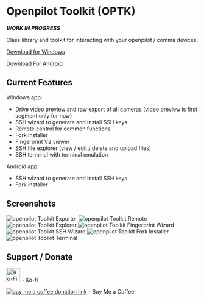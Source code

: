 # Openpilot Toolkit (OPTK)

***WORK IN PROGRESS***

Class library and toolkit for interacting with your openpilot / comma devices.

<a href='https://github.com/spektor56/OpenpilotToolkit/releases/download/1.8.0/OpenpilotToolkit.7z' target='_blank'>Download for Windows</a>

<a href='https://github.com/spektor56/OpenpilotToolkit/releases/download/1.8.1/com.spektor56.openpilottoolkitandroid.apk' target='_blank'>Download For Android</a>

Current Features
------

Windows app:
- Drive video preview and raw export of all cameras (video preview is first segment only for now)
- SSH wizard to generate and install SSH keys
- Remote control for common functions
- Fork installer
- Fingerprint V2 viewer
- SSH file explorer (view / edit / delete and upload files)
- SSH terminal with terminal emulation

Android app:
- SSH wizard to generate and install SSH keys
- Fork installer

Screenshots
------

![openpilot Toolkit Exporter](https://i.imgur.com/GAG527Q.png)
![openpilot Toolkit Remote](https://i.imgur.com/eog5Bhp.png)
![openpilot Toolkit Explorer](https://i.imgur.com/DkBxWfU.png)
![openpilot Toolkit Fingerprint Wizard](https://i.imgur.com/Nq1dW2k.png)
![openpilot Toolkit SSH Wizard](https://i.imgur.com/9nQLkxy.png)
![openpilot Toolkit Fork Installer](https://i.imgur.com/Qp5pQlK.png)
![openpilot Toolkit Terminal](https://i.imgur.com/3MVi4b9.png)

Support / Donate
------

<a href='https://ko-fi.com/M4M55991G' target='_blank'><img alt="Ko-Fi donation link" height='36' style='border:0px;height:36px;' src='https://cdn.ko-fi.com/cdn/kofi1.png?v=2' border='0' alt='Buy Me a Coffee at ko-fi.com' /></a> - Ko-fi

<a href="https://www.buymeacoffee.com/spektor56"><img alt="buy me a coffee donation link" src="https://img.buymeacoffee.com/button-api/?text=Buy me a coffee&emoji=&slug=spektor56&button_colour=5F7FFF&font_colour=ffffff&font_family=Cookie&outline_colour=000000&coffee_colour=FFDD00"></a> - Buy Me a Coffee
